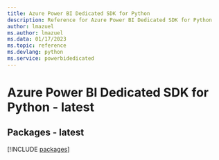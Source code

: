 ```yaml
---
title: Azure Power BI Dedicated SDK for Python
description: Reference for Azure Power BI Dedicated SDK for Python
author: lmazuel
ms.author: lmazuel
ms.data: 01/17/2023
ms.topic: reference
ms.devlang: python
ms.service: powerbidedicated
---
```

# Azure Power BI Dedicated SDK for Python - latest
## Packages - latest
[!INCLUDE [packages](power-bi-dedicated-index.md)]